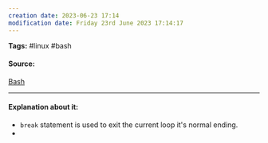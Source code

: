```yaml
---
creation date: 2023-06-23 17:14
modification date: Friday 23rd June 2023 17:14:17
---
```


**Tags:** #linux #bash 

#### Source:
[Bash](https://tldp.org/LDP/Bash-Beginners-Guide/html/sect_09_05.html)

--------------------------------------

#### Explanation about it:

* `break` statement is used to exit the current loop it's normal ending.
* 